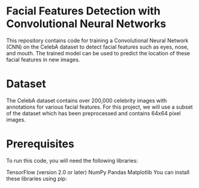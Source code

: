 # Facial Features Detection with Convolutional Neural Networks

This repository contains code for training a Convolutional Neural Network (CNN) on the CelebA dataset to detect facial features such as eyes, nose, and mouth. The trained model can be used to predict the location of these facial features in new images.

# Dataset
The CelebA dataset contains over 200,000 celebrity images with annotations for various facial features. For this project, we will use a subset of the dataset which has been preprocessed and contains 64x64 pixel images.

# Prerequisites
To run this code, you will need the following libraries:

TensorFlow (version 2.0 or later)
NumPy
Pandas
Matplotlib
You can install these libraries using pip:
